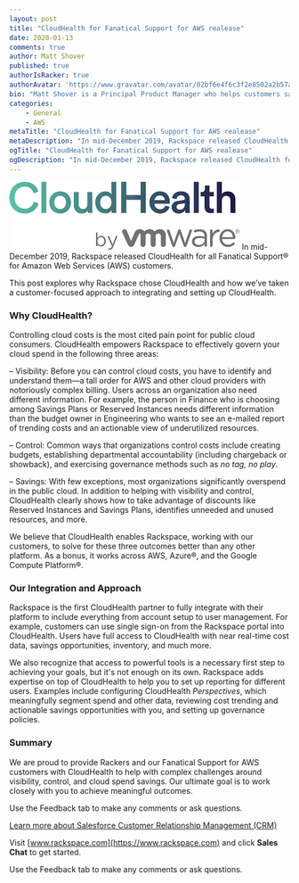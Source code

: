 ```yaml
---
layout: post
title: "CloudHealth for Fanatical Support for AWS realease"
date: 2020-01-13
comments: true
author: Matt Shover
published: true
authorIsRacker: true
authorAvatar: 'https://www.gravatar.com/avatar/02bf6e4f6c3f2e8502a2b57a0fe57db8'
bio: "Matt Shover is a Principal Product Manager who helps customers save money in the cloud.  Formerly a system administrator in the United States Air Force, he holds an MBA in finance from California State University, Hayward and has been a Racker for 13 years."
categories:
    - General
    - AWS
metaTitle: "CloudHealth for Fanatical Support for AWS realease"
metaDescription: "In mid-December 2019, Rackspace released CloudHealth for all Fanatical Support&reg; for Amazon Web Services (AWS) customers."
ogTitle: "CloudHealth for Fanatical Support for AWS realease"
ogDescription: "In mid-December 2019, Rackspace released CloudHealth for all Fanatical Support&reg; for Amazon Web Services (AWS) customers."
---
```


<img class="blog-post right" src="CloudHealth-logo.png"/> In mid-December 2019, Rackspace released CloudHealth for all Fanatical Support&reg; for Amazon
Web Services (AWS) customers.

<!--more-->

This post explores why Rackspace chose CloudHealth and how we’ve taken a
customer-focused approach to integrating and setting up CloudHealth.

### Why CloudHealth?

Controlling cloud costs is the most cited pain point for public cloud consumers.
CloudHealth empowers Rackspace to effectively govern your cloud spend in the
following three areas:

– Visibility: Before you can control cloud costs, you have to identify and
understand them&mdash;a tall order for AWS and other cloud providers with
notoriously complex billing. Users across an organization also need different
information. For example, the person in Finance who is choosing among Savings
Plans or Reserved Instances needs different information than the budget owner
in Engineering who wants to see an e-mailed report of trending costs and an
actionable view of underutilized resources.

– Control: Common ways that organizations control costs include creating budgets,
establishing departmental accountability (including chargeback or showback), and
exercising governance methods such as *no tag, no play*.

– Savings: With few exceptions, most organizations significantly overspend in
the public cloud. In addition to helping with visibility and control, CloudHealth
clearly shows how to take advantage of discounts like Reserved Instances and
Savings Plans, identifies unneeded and unused resources, and more.

We believe that CloudHealth enables Rackspace, working with our customers, to
solve for these three outcomes better than any other platform. As a bonus, it
works across AWS, Azure&reg;, and the Google Compute Platform&reg;.

### Our Integration and Approach

Rackspace is the first CloudHealth partner to fully integrate with their
platform to include everything from account setup to user management. For example,
customers can use single sign-on from the Rackspace portal into CloudHealth.
Users have full access to CloudHealth with near real-time cost data, savings
opportunities, inventory, and much more.

We also recognize that access to powerful tools is a necessary first step to
achieving your goals, but it's not enough on its own. Rackspace adds expertise
on top of CloudHealth to help you to set up reporting for different users.
Examples include configuring CloudHealth *Perspectives*, which meaningfully
segment spend and other data, reviewing cost trending and actionable savings
opportunities with you, and setting up governance policies.

### Summary

We are proud to provide Rackers and our Fanatical Support for AWS customers with
CloudHealth to help with complex challenges around visibility, control, and
cloud spend savings. Our ultimate goal is to work closely with you to achieve
meaningful outcomes.

Use the Feedback tab to make any comments or ask questions.

<a class="cta purple" id="cta" href="https://www.rackspace.com/salesforce">Learn more about Salesforce Customer Relationship Management (CRM)</a>

Visit [www.rackspace.com](https://www.rackspace.com) and click **Sales Chat**
to get started.

Use the Feedback tab to make any comments or ask questions.
